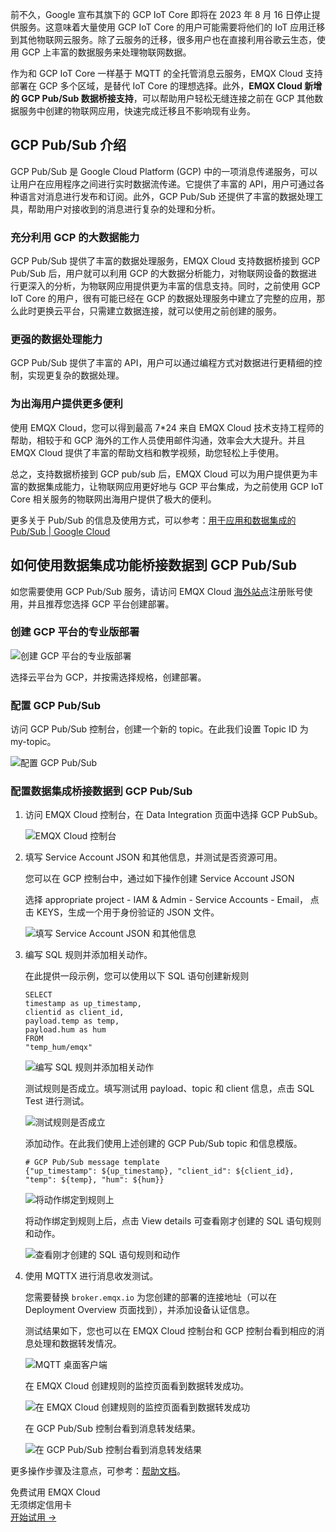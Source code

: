 前不久，Google 宣布其旗下的 GCP IoT Core 即将在 2023 年 8 月 16 日停止提供服务。这意味着大量使用 GCP IoT Core 的用户可能需要将他们的 IoT 应用迁移到其他物联网云服务。除了云服务的迁移，很多用户也在直接利用谷歌云生态，使用 GCP 上丰富的数据服务来处理物联网数据。

作为和 GCP IoT Core 一样基于 MQTT 的全托管消息云服务，EMQX Cloud 支持部署在 GCP 多个区域，是替代 IoT Core 的理想选择。此外，**EMQX Cloud 新增的 GCP Pub/Sub 数据桥接支持**，可以帮助用户轻松无缝连接之前在 GCP 其他数据服务中创建的物联网应用，快速完成迁移且不影响现有业务。


## GCP Pub/Sub 介绍

GCP Pub/Sub 是 Google Cloud Platform (GCP) 中的一项消息传递服务，可以让用户在应用程序之间进行实时数据流传递。它提供了丰富的 API，用户可通过各种语言对消息进行发布和订阅。此外，GCP Pub/Sub 还提供了丰富的数据处理工具，帮助用户对接收到的消息进行复杂的处理和分析。

### 充分利用 GCP 的大数据能力

GCP Pub/Sub 提供了丰富的数据处理服务，EMQX Cloud 支持数据桥接到 GCP Pub/Sub 后，用户就可以利用 GCP 的大数据分析能力，对物联网设备的数据进行更深入的分析，为物联网应用提供更为丰富的信息支持。同时，之前使用 GCP IoT Core 的用户，很有可能已经在 GCP 的数据处理服务中建立了完整的应用，那么此时更换云平台，只需建立数据连接，就可以使用之前创建的服务。

### 更强的数据处理能力

GCP Pub/Sub 提供了丰富的 API，用户可以通过编程方式对数据进行更精细的控制，实现更复杂的数据处理。

### 为出海用户提供更多便利

使用 EMQX Cloud，您可以得到最高 7*24 来自 EMQX Cloud 技术支持工程师的帮助，相较于和 GCP 海外的工作人员使用邮件沟通，效率会大大提升。并且 EMQX Cloud 提供了丰富的帮助文档和教学视频，助您轻松上手使用。

总之，支持数据桥接到 GCP pub/sub 后，EMQX Cloud 可以为用户提供更为丰富的数据集成能力，让物联网应用更好地与 GCP 平台集成，为之前使用 GCP IoT Core 相关服务的物联网出海用户提供了极大的便利。

更多关于 Pub/Sub 的信息及使用方式，可以参考：[用于应用和数据集成的 Pub/Sub  | Google Cloud](https://cloud.google.com/pubsub?hl=zh-cn) 


## 如何使用数据集成功能桥接数据到 GCP Pub/Sub

如您需要使用 GCP Pub/Sub 服务，请访问 EMQX Cloud [海外站点](https://www.emqx.com/en/try?product=cloud)注册账号使用，并且推荐您选择 GCP 平台创建部署。

### 创建 GCP 平台的专业版部署

![创建 GCP 平台的专业版部署](https://assets.emqx.com/images/2c7097644cfb2f385dcbcf60bb8444aa.png)

选择云平台为 GCP，并按需选择规格，创建部署。

### 配置 GCP Pub/Sub

访问 GCP Pub/Sub 控制台，创建一个新的 topic。在此我们设置 Topic ID 为 my-topic。

![配置 GCP Pub/Sub](https://assets.emqx.com/images/92c83e557f3dda831e7112dee3df4906.png)

### 配置数据集成桥接数据到 GCP Pub/Sub

1. 访问 EMQX Cloud 控制台，在 Data Integration 页面中选择 GCP PubSub。

   ![EMQX Cloud 控制台](https://assets.emqx.com/images/74609df5ae8f75e82f14c3371085613b.png)

2. 填写 Service Account JSON 和其他信息，并测试是否资源可用。

   您可以在 GCP 控制台中，通过如下操作创建 Service Account JSON

   选择 appropriate project - IAM & Admin - Service Accounts - Email， 点击 KEYS，生成一个用于身份验证的 JSON 文件。

   ![填写 Service Account JSON 和其他信息](https://assets.emqx.com/images/95fbacbb3063cd3b1dfd83e6a1a39805.png)

3. 编写 SQL 规则并添加相关动作。

   在此提供一段示例，您可以使用以下 SQL 语句创建新规则

   ```
   SELECT 
   timestamp as up_timestamp, 
   clientid as client_id, 
   payload.temp as temp,
   payload.hum as hum
   FROM
   "temp_hum/emqx"
   ```

   ![编写 SQL 规则并添加相关动作](https://assets.emqx.com/images/f1605527e0cd8e4629328089efc4598c.png)

   测试规则是否成立。填写测试用 payload、topic 和 client 信息，点击 SQL Test 进行测试。

   ![测试规则是否成立](https://assets.emqx.com/images/37f59f3b1c731d9822c7b518534339db.png)

   添加动作。在此我们使用上述创建的 GCP Pub/Sub topic 和信息模版。

   ```
   # GCP Pub/Sub message template 
   {"up_timestamp": ${up_timestamp}, "client_id": ${client_id}, "temp": ${temp}, "hum": ${hum}}
   ```

   ![将动作绑定到规则上](https://assets.emqx.com/images/fe226a011047432fdcfa874b1382fec0.png)

   将动作绑定到规则上后，点击 View details 可查看刚才创建的 SQL 语句规则和动作。

   ![查看刚才创建的 SQL 语句规则和动作](https://assets.emqx.com/images/083583e04d9093c20a3b0d46da9c622b.png) 

4. 使用 MQTTX 进行消息收发测试。

   您需要替换 `broker.emqx.io` 为您创建的部署的连接地址（可以在 Deployment Overview 页面找到），并添加设备认证信息。

   测试结果如下，您也可以在 EMQX Cloud 控制台和 GCP 控制台看到相应的消息处理和数据转发情况。

   ![MQTT 桌面客户端](https://assets.emqx.com/images/002277d5241d22238c12688693e3b93e.png)

   在 EMQX Cloud 创建规则的监控页面看到数据转发成功。

   ![在 EMQX Cloud 创建规则的监控页面看到数据转发成功](https://assets.emqx.com/images/70de545505dd0e78b1423b8043f93f6d.png)

   在 GCP Pub/Sub 控制台看到消息转发结果。

   ![在 GCP Pub/Sub 控制台看到消息转发结果](https://assets.emqx.com/images/c7dfe2f0165bfb8ad02e980706328dbb.png)

更多操作步骤及注意点，可参考：[帮助文档](https://docs.emqx.com/en/cloud/latest/rule_engine/rule_engine_gcp_pubsub.html)。



<section class="promotion">
    <div>
        免费试用 EMQX Cloud
        <div class="is-size-14 is-text-normal has-text-weight-normal">无须绑定信用卡</div>
    </div>
    <a href="https://accounts-zh.emqx.com/signup?continue=https://cloud.emqx.com/console/deployments/0?oper=new" class="button is-gradient px-5">开始试用 →</a>
</section>
